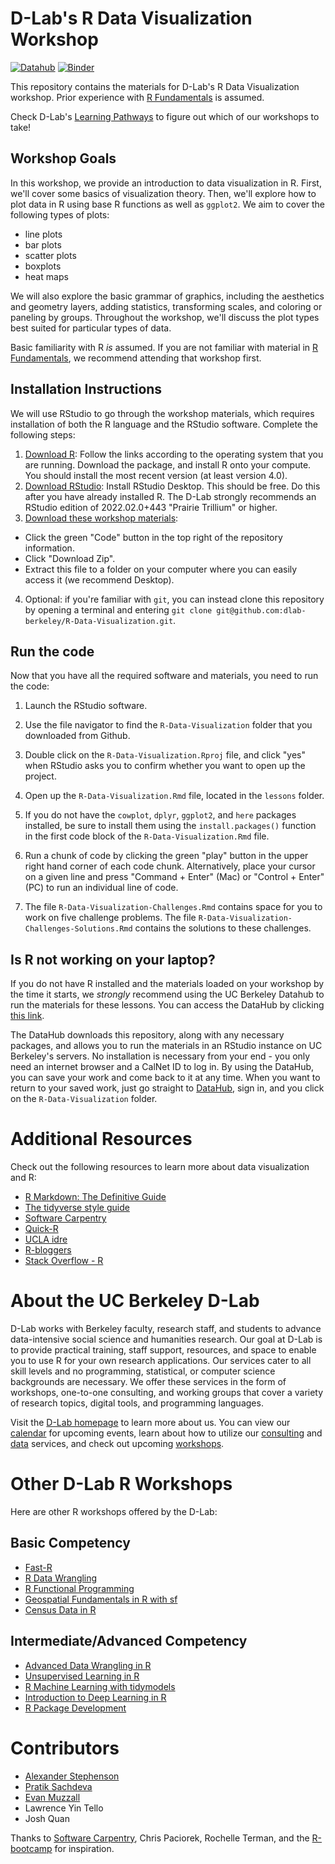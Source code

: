 # D-Lab's R Data Visualization Workshop

[![Datahub](https://img.shields.io/badge/launch-datahub-blue)](http://dlab.datahub.berkeley.edu/hub/user-redirect/git-pull?repo=https%3A%2F%2Fgithub.com%2Fdlab-berkeley%2FR-Data-Visualization&urlpath=rstudio%2F) [![Binder](http://mybinder.org/badge.svg)](https://mybinder.org/v2/gh/dlab-berkeley/R-Data-Visualization/HEAD?urlpath=rstudio)


This repository contains the materials for D-Lab's R Data Visualization workshop. Prior experience with [R Fundamentals](https://github.com/dlab-berkeley/R-Fundamentals) is assumed.

Check D-Lab's [Learning Pathways](https://dlab-berkeley.github.io/dlab-workshops/R_path.html) to figure out which of our workshops to take!


## Workshop Goals

In this workshop, we provide an introduction to data visualization in R. First, we'll cover some basics of visualization theory. Then, we'll explore how to plot data in R using base R functions as well as `ggplot2`. We aim to cover the following types of plots:

* line plots
* bar plots
* scatter plots
* boxplots
* heat maps

We will also explore the basic grammar of graphics, including the aesthetics and geometry layers, adding statistics, transforming scales, and coloring or paneling by groups. Throughout the workshop, we'll discuss the plot types best suited for particular types of data. 

Basic familiarity with R *is* assumed. If you are not familiar with material in [R Fundamentals](https://github.com/dlab-berkeley/R-Fundamentals), we recommend attending that workshop first.

## Installation Instructions

We will use RStudio to go through the workshop materials, which requires installation of both the R language and the RStudio software. Complete the following steps:

1. [Download R](https://cloud.r-project.org/): Follow the links according to the operating system that you are running. Download the package, and install R onto your compute. You should install the most recent version (at least version 4.0).
2. [Download RStudio](https://rstudio.com/products/rstudio/download/#download): Install RStudio Desktop. This should be free. Do this after you have already installed R. The D-Lab strongly recommends an RStudio edition of 2022.02.0+443 "Prairie Trillium" or higher.
3. [Download these workshop materials](https://github.com/dlab-berkeley/R-Data-Visualization): 

* Click the green "Code" button in the top right of the repository information.
* Click "Download Zip".
* Extract this file to a folder on your computer where you can easily access it (we recommend Desktop).

4. Optional: if you're familiar with `git`, you can instead clone this repository by opening a terminal and entering `git clone git@github.com:dlab-berkeley/R-Data-Visualization.git`.

## Run the code

Now that you have all the required software and materials, you need to run the code:

1. Launch the RStudio software.

2. Use the file navigator to find the `R-Data-Visualization` folder that you downloaded from Github.

3. Double click on the `R-Data-Visualization.Rproj` file, and click "yes" when RStudio asks you to confirm whether you want to open up the project.

4. Open up the `R-Data-Visualization.Rmd` file, located in the `lessons` folder.

5. If you do not have the `cowplot`, `dplyr`, `ggplot2`, and `here` packages installed, be sure to install them using the `install.packages()` function in the first code block of the `R-Data-Visualization.Rmd` file.

6. Run a chunk of code by clicking the green "play" button in the upper right hand corner of each code chunk. Alternatively, place your cursor on a given line and press "Command + Enter" (Mac) or "Control + Enter" (PC) to run an individual line of code. 

7. The file `R-Data-Visualization-Challenges.Rmd` contains space for you to work on five challenge problems. The file `R-Data-Visualization-Challenges-Solutions.Rmd` contains the solutions to these challenges. 

## Is R not working on your laptop?

If you do not have R installed and the materials loaded on your workshop by the time it starts, we *strongly* recommend using the UC Berkeley Datahub to run the materials for these lessons. You can access the DataHub by clicking [this link](https://datahub.berkeley.edu/hub/user-redirect/git-pull?repo=https%3A%2F%2Fgithub.com%2Fdlab-berkeley%2FR-Data-Visualization&urlpath=rstudio%2F&branch=main).

The DataHub downloads this repository, along with any necessary packages, and allows you to run the materials in an RStudio instance on UC Berkeley's servers. No installation is necessary from your end - you only need an internet browser and a CalNet ID to log in. By using the DataHub, you can save your work and come back to it at any time. When you want to return to your saved work, just go straight to [DataHub](https://datahub.berkeley.edu), sign in, and you click on the `R-Data-Visualization` folder.

# Additional Resources

Check out the following resources to learn more about data visualization and R:

* [R Markdown: The Definitive Guide](https://bookdown.org/yihui/rmarkdown/)  
* [The tidyverse style guide](http://style.tidyverse.org/)  
* [Software Carpentry](https://swcarpentry.github.io/) 
* [Quick-R](http://statmethods.net/)  
* [UCLA idre](https://stats.idre.ucla.edu/r/)  
* [R-bloggers](https://www.r-bloggers.com/)  
* [Stack Overflow - R](http://stackoverflow.com/questions/tagged/r)  

# About the UC Berkeley D-Lab

D-Lab works with Berkeley faculty, research staff, and students to advance data-intensive social science and humanities research. Our goal at D-Lab is to provide practical training, staff support, resources, and space to enable you to use R for your own research applications. Our services cater to all skill levels and no programming, statistical, or computer science backgrounds are necessary. We offer these services in the form of workshops, one-to-one consulting, and working groups that cover a variety of research topics, digital tools, and programming languages.  

Visit the [D-Lab homepage](https://dlab.berkeley.edu/) to learn more about us. You can view our [calendar](https://dlab.berkeley.edu/events/calendar) for upcoming events, learn about how to utilize our [consulting](https://dlab.berkeley.edu/consulting) and [data](https://dlab.berkeley.edu/data) services, and check out upcoming [workshops](https://dlab.berkeley.edu/events/workshops).

# Other D-Lab R Workshops

Here are other R workshops offered by the D-Lab:

## Basic Competency

* [Fast-R](https://github.com/dlab-berkeley/Fast-R)
* [R Data Wrangling](https://github.com/dlab-berkeley/R-wrang)
* [R Functional Programming](https://github.com/dlab-berkeley/R-functional-programming)
* [Geospatial Fundamentals in R with sf](https://github.com/dlab-berkeley/Geospatial-Fundamentals-in-R-with-sf)
* [Census Data in R](https://github.com/dlab-berkeley/Census-Data-in-R)

## Intermediate/Advanced Competency

* [Advanced Data Wrangling in R](https://github.com/dlab-berkeley/advanced-data-wrangling-in-R)
* [Unsupervised Learning in R](https://github.com/dlab-berkeley/Unsupervised-Learning-in-R)
* [R Machine Learning with tidymodels](https://github.com/dlab-berkeley/Machine-Learning-with-tidymodels)
* [Introduction to Deep Learning in R](https://github.com/dlab-berkeley/Deep-Learning-in-R)
* [R Package Development](https://github.com/dlab-berkeley/R-package-development)

# Contributors
* [Alexander Stephenson](https://dlab.berkeley.edu/people/alex-stephenson)
* [Pratik Sachdeva](https://dlab.berkeley.edu/people/pratik-sachdeva)
* [Evan Muzzall](https://dlab.berkeley.edu/people/evan-muzzall)
* Lawrence Yin Tello
* Josh Quan

Thanks to [Software Carpentry](http://software-carpentry.org/workshops/), Chris Paciorek, Rochelle Terman, and the [R-bootcamp](https://dlab.berkeley.edu/training/r-bootcamp-3) for inspiration.
